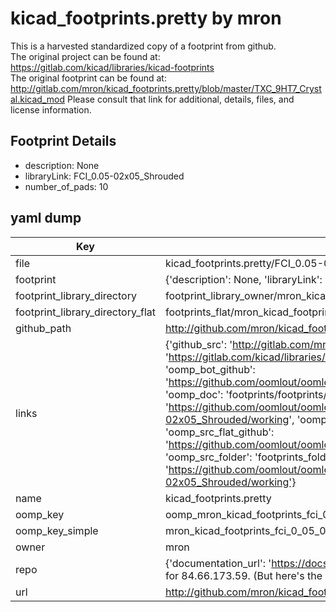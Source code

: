 # kicad_footprints.pretty by mron  
This is a harvested standardized copy of a footprint from github.  
The original project can be found at:  
https://gitlab.com/kicad/libraries/kicad-footprints  
The original footprint can be found at:
http://gitlab.com/mron/kicad_footprints.pretty/blob/master/TXC_9HT7_Crystal.kicad_mod
Please consult that link for additional, details, files, and license information.  
## Footprint Details
* description: None  
* libraryLink: FCI_0.05-02x05_Shrouded  
* number_of_pads: 10  
## yaml dump  
| Key | Value |  
| --- | --- |  
| file | kicad_footprints.pretty/FCI_0.05-02x05_Shrouded.kicad_mod |  
| footprint | {'description': None, 'libraryLink': 'FCI_0.05-02x05_Shrouded', 'number_of_pads': 10} |  
| footprint_library_directory | footprint_library_owner/mron_kicad_footprints.pretty |  
| footprint_library_directory_flat | footprints_flat/mron_kicad_footprints_fci_0_05_02x05_shrouded/working |  
| github_path | http://github.com/mron/kicad_footprints.pretty/blob/master/FCI_0.05-02x05_Shrouded.kicad_mod |  
| links | {'github_src': 'http://gitlab.com/mron/kicad_footprints.pretty/blob/master/TXC_9HT7_Crystal.kicad_mod', 'github_src_repo': 'https://gitlab.com/kicad/libraries/kicad-footprints', 'oomp_bot': 'footprints/mron_kicad_footprints_fci_0_05_02x05_shrouded/working', 'oomp_bot_github': 'https://github.com/oomlout/oomlout_oomp_footprint_bot/tree/main/footprints/mron_kicad_footprints_fci_0_05_02x05_shrouded/working', 'oomp_doc': 'footprints/footprints/mron/kicad_footprints/FCI_0.05-02x05_Shrouded/working/', 'oomp_doc_github': 'https://github.com/oomlout/oomlout_oomp_footprint_doc/tree/main/footprints/footprints/mron/kicad_footprints/FCI_0.05-02x05_Shrouded/working', 'oomp_src_flat': 'footprints_flat/footprints_flat/mron_kicad_footprints_fci_0_05_02x05_shrouded/working', 'oomp_src_flat_github': 'https://github.com/oomlout/oomlout_oomp_footprint_src/tree/main/footprints_flat/mron_kicad_footprints_fci_0_05_02x05_shrouded/working', 'oomp_src_folder': 'footprints_folder/footprints_folder/mron/kicad_footprints/FCI_0.05-02x05_Shrouded/working', 'oomp_src_folder_github': 'https://github.com/oomlout/oomlout_oomp_footprint_src/tree/main/footprints_folder/mron/kicad_footprints/FCI_0.05-02x05_Shrouded/working'} |  
| name | kicad_footprints.pretty |  
| oomp_key | oomp_mron_kicad_footprints_fci_0_05_02x05_shrouded |  
| oomp_key_simple | mron_kicad_footprints_fci_0_05_02x05_shrouded |  
| owner | mron |  
| repo | {'documentation_url': 'https://docs.github.com/rest/overview/resources-in-the-rest-api#rate-limiting', 'message': "API rate limit exceeded for 84.66.173.59. (But here's the good news: Authenticated requests get a higher rate limit. Check out the documentation for more details.)"} |  
| url | http://github.com/mron/kicad_footprints.pretty |  

